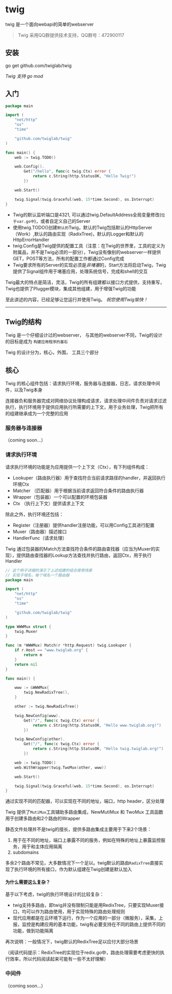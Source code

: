 # twig
twig 是一个面向webapi的简单的webserver 

> Twig 采用QQ群提供技术支持，QQ群号：472900117

## 安装

go get github.com/twiglab/twig

*Twig 支持 go mod*

## 入门

```go
package main

import (
	"net/http"
	"os"
	"time"

	"github.com/twiglab/twig"
)

func main() {
	web := twig.TODO()

	web.Config().
		Get("/hello", func(c twig.Ctx) error {
			return c.String(http.StatusOK, "Hello Twig!")
		})

	web.Start()

	twig.Signal(twig.Graceful(web, 15*time.Second), os.Interrupt)
}
```

- Twig的默认监听端口是4321, 可以通过twig.DefaultAddress全局变量修改(`位于var.go中`)，或者自定义自己的Server
- 使用twig.TODO()创建`默认的`Twig，默认的Twig包括默认的HttpServer（Work）,默认的路由实现（RadixTree)，默认的Logger和默认的HttpErrorHandler
- twig.Config是Twig提供的配置工具（注意：在Twig的世界里，工具的定义为附属品，并不是Twig必须的一部分），Twig没有像别的webserver一样提供GET，POST等方法，所有的配置工作都通过Config完成
- Twig要求所有的Server的实现必须是*非堵塞*的，Start方法将启动Twig，Twig提供了Signal组件用于堵塞应用，处理系统信号，完成和shell的交互


Twig最大的特点是简洁，灵活，Twig的所有组建都以接口方式提供，支持重写，Twig也提供了Plugger模块，集成其他组建，用于增强Twig的功能


至此讲述的内容，已经足够让您运行并使用Twig。 *祝您使用Twig愉快！*

----

## Twig的结构

Twig 是一个仔细设计过的webserver， 与其他的webserver不同，Twig的设计的目标是成为 `构建应用程序的基石`

Twig 的设计分为，核心，外围， 工具三个部分

## 核心

Twig 的核心组件包括：请求执行环境，服务器与连接器，日志，请求处理中间件，以及Twig本身

连接器负和服务器完成对网络协议处理构成请求，请求处理中间件负责对请求过滤执行，执行环境用于提供应用执行所需要的上下文，用于业务处理，Twig把所有的组建继承成为一个完整的应用

### 服务器与连接器

（coming soon...）

### 请求执行环境

请求执行环境的功能是为应用提供一个上下文（Ctx），有下列组件构成：

- Lookuper（路由执行器）用于查找符合当前请求路径的handler，并返回执行环境Ctx
- Matcher （匹配器）用于根据当前请求返回符合条件的路由执行器
- Wrapper（包装器）一个可以配置的环境包装器
- Ctx （执行上下文）提供请求上下文

除此之外，执行环境还包括：

- Register（注册器）提供handler注册功能，可以用Config工具进行配置
- Muxer（路由器）描述接口
- HandlerFunc（请求处理）

Twig 通过包装器的Match方法查找符合条件的路由查找器（应当为Muxer的实现），提供路由查找器的Lookup方法查找并执行路由，返回Ctx，用于执行Handler

```go
// 这个例子详细的演示了上述组建的组合使用场景
// 实现子域名，每个域名一个路由器
package main

import (
	"net/http"
	"os"
	"time"

	"github.com/twiglab/twig"
)

type WWWMux struct {
	twig.Muxer
}

func (m *WWWMux) Match(r *http.Request) twig.Lookuper {
	if r.Host == "www.twiglab.org" {
		return m
	}
	return nil
}

func main() {

	www := &WWWMux{
		twig.NewRadixTree(),
	}

	other := twig.NewRadixTree()

	twig.NewConfig(www).
		Get("/", func(c twig.Ctx) error {
			return c.String(http.StatusOK, "Hello www.twiglab.org!")
		})

	twig.NewConfig(other).
		Get("/", func(c twig.Ctx) error {
			return c.String(http.StatusOK, "Hello twig.twiglab.org!")
		})

	web := twig.TODO()
	web.WithWrapper(twig.TwoMux(other, www))

	web.Start()

	twig.Signal(twig.Graceful(web, 15*time.Second), os.Interrupt)
}
```

通过实现不同的匹配器，可以实现在不同的地址，端口，http header，区分处理

Twig 提供了`MutiMux`工具辅助多路由集成，NewMutiMux 和 TwoMux 工具函数用于创建多路由和2个路由的Wrapper

静态文件处理并不是twig的擅长，提供多路由集成主要用于下来2个场景：

1. 用于在不同的地址，端口上暴露不同的服务，例如在特殊的地址上暴露监控服务，用于和主体应用隔离
2. subdomains

多余2个路由不常见，大多数情况下一个足以。twig默认的路由`RadixTree`直接实现了执行环境的所有接口，作为默认组建在Twig创建是默认加入

#### 为什么需要这么复杂？

基于以下考虑，twig的执行环境设计的比较复杂：

- twig支持多路由，即twig并没有限制只能是用RedixTree，只要实现Muxer接口，均可以作为路由使用，用于实现特殊的路由处理规则
- 现代应用都是在云环境下运行，作为一个应用的一部分（微服务），采集，上报，监控是构建应用的基本功能，twig有必要支持在不同的路由上提供不同的功能，做到功能隔离

再次说明：一般情况下，twig默认的RedixTree足以应付大部分场景

（阅读代码提示：RedixTree的实现位于redix.go中，路由处理需要考虑更快的执行效率，所以代码阅读起来可能有一些不太好理解）

### 中间件

（coming soon...）
